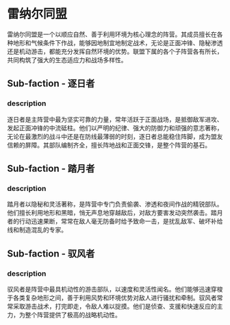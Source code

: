 # 雷纳尔同盟

雷纳尔同盟是一个以顺应自然、善于利用环境为核心理念的阵营。其成员擅长在各种地形和气候条件下作战，能够因地制宜地制定战术，无论是正面冲锋、隐秘渗透还是机动游击，都能充分发挥自然环境的优势。联盟下属的各个子阵营各有所长，共同构筑了强大的生态适应力和战场多样性。

## Sub-faction - 逐日者

### description

逐日者是主阵营中最为坚实可靠的力量，常年活跃于正面战场，是抵御敌军进攻、发起正面冲锋的中流砥柱。他们以严明的纪律、强大的防御力和顽强的意志著称，无论在最激烈的战斗中还是在防线最薄弱的时刻，逐日者总能稳住阵脚，成为盟友信赖的屏障。其部队编制齐全，擅长阵地战和正面交锋，是整个阵营的基石。

## Sub-faction - 踏月者

### description

踏月者以隐秘和灵活著称，是阵营中专门负责偷袭、渗透和夜间作战的精锐部队。他们擅长利用地形和黑暗，悄无声息地穿越敌后，对敌方要害发动突然袭击。踏月者的行动迅速果断，常常在敌人毫无防备时给予致命一击，是扰乱敌军、破坏补给线和制造混乱的专家。

## Sub-faction - 驭风者

### description

驭风者是阵营中最具机动性的游击部队，以速度和灵活性闻名。他们能够迅速穿梭于各类复杂地形之间，善于利用风势和环境优势对敌人进行骚扰和牵制。驭风者常常采取游击战术，打完即走，令敌人难以捉摸。他们是侦查、支援和快速反应的主力，为整个阵营提供了极高的战略机动性。